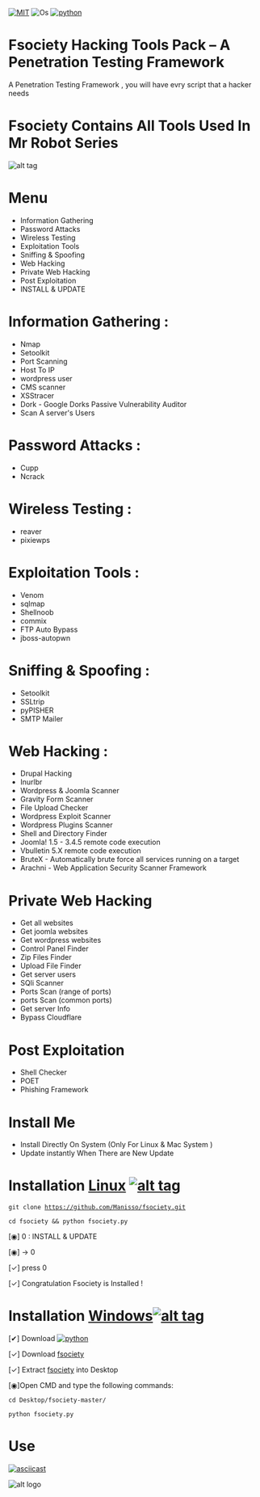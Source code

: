 [![MIT](https://img.shields.io/packagist/l/doctrine/orm.svg)](https://github.com/Manisso/fsociety/blob/master/LICENSE) ![Os](https://img.shields.io/badge/Platform-Linux%20%7C%20OSX%20%7C%20Windows%20%7C%20Android-orange.svg)
[![python](https://img.shields.io/badge/python-2.7-brightgreen.svg)](https://www.python.org/downloads/release/python-2714/)
# Fsociety Hacking Tools Pack – A Penetration Testing Framework
A Penetration Testing Framework , you will have evry script that a hacker needs
# Fsociety Contains All Tools Used In Mr Robot Series
![alt tag](http://nikolaskama.me/content/images/2016/07/mr-robot-1.gif)
# Menu
+ Information Gathering
+ Password Attacks
+ Wireless Testing
+ Exploitation Tools
+ Sniffing & Spoofing
+ Web Hacking 
+ Private Web Hacking
+ Post Exploitation
+ INSTALL & UPDATE

# Information Gathering : 
+ Nmap 
+ Setoolkit
+ Port Scanning
+ Host To IP
+ wordpress user
+ CMS scanner
+ XSStracer
+ Dork - Google Dorks Passive Vulnerability Auditor 
+ Scan A server's Users 

# Password Attacks : 
+ Cupp 
+ Ncrack

# Wireless Testing : 
+ reaver 
+ pixiewps

# Exploitation Tools : 
+ Venom
+ sqlmap
+ Shellnoob
+ commix
+ FTP Auto Bypass
+ jboss-autopwn

# Sniffing & Spoofing : 
+ Setoolkit 
+ SSLtrip
+ pyPISHER
+ SMTP Mailer

# Web Hacking : 
+ Drupal Hacking 
+ Inurlbr
+ Wordpress & Joomla Scanner
+ Gravity Form Scanner
+ File Upload Checker
+ Wordpress Exploit Scanner
+ Wordpress Plugins Scanner
+ Shell and Directory Finder
+ Joomla! 1.5 - 3.4.5 remote code execution
+ Vbulletin 5.X remote code execution
+ BruteX - Automatically brute force all services running on a target
+ Arachni - Web Application Security Scanner Framework 

# Private Web Hacking
+ Get all websites
+ Get joomla websites
+ Get wordpress websites
+ Control Panel Finder
+ Zip Files Finder
+ Upload File Finder
+ Get server users
+ SQli Scanner
+ Ports Scan (range of ports)
+ ports Scan (common ports)
+ Get server Info
+ Bypass Cloudflare


# Post Exploitation
+ Shell Checker
+ POET
+ Phishing Framework

# Install Me
+ Install Directly On System (Only For Linux & Mac System )
+ Update instantly When There are New Update
 
# Installation [Linux](https://fr.wikipedia.org/wiki/Linux) [![alt tag](http://icons.iconarchive.com/icons/dakirby309/simply-styled/32/OS-Linux-icon.png)](https://fr.wikipedia.org/wiki/Linux)
<code>git clone https://github.com/Manisso/fsociety.git</code><br>

<code>cd fsociety && python fsociety.py</code><br>

[◉] 0 : INSTALL & UPDATE

[◉] -> 0

[✓] press 0 

[✓] Congratulation Fsociety is Installed !

# Installation [Windows](https://fr.wikipedia.org/wiki/Microsoft_Windows)[![alt tag](http://icons.iconarchive.com/icons/yootheme/social-bookmark/32/social-windows-button-icon.png)](https://fr.wikipedia.org/wiki/Microsoft_Windows)

[✔] Download [![python](https://img.shields.io/badge/python-2.7-brightgreen.svg)](https://www.python.org/downloads/release/python-2714/)

[✓] Download [fsociety](https://github.com/Manisso/fsociety/archive/master.zip)

[✓] Extract [fsociety](https://github.com/Manisso/fsociety/archive/master.zip) into Desktop

[◉]Open CMD and type the following commands:

<code>cd Desktop/fsociety-master/</code><br>

<code>python fsociety.py</code><br>

# Use
[![asciicast](https://asciinema.org/a/URj2nvpbYpeJyJe43KlASZ7fz.png)](https://asciinema.org/a/URj2nvpbYpeJyJe43KlASZ7fz)

![alt logo](https://media.giphy.com/media/xT0xeFxyHAKirrLa24/giphy.gif)

